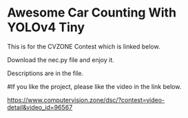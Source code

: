 # Awesome Car Counting With YOLOv4 Tiny

This is for the CVZONE Contest which is linked below.

Download the nec.py file and enjoy it.

Descriptions are in the file.


#If you like the project, please like the video in the link below.

https://www.computervision.zone/dsc/?contest=video-detail&video_id=96567

